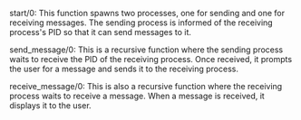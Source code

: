 start/0: This function spawns two processes, one for sending and one for receiving messages. The sending process is informed of the receiving process's PID so that it can send messages to it.

send_message/0: This is a recursive function where the sending process waits to receive the PID of the receiving process. Once received, it prompts the user for a message and sends it to the receiving process.

receive_message/0: This is also a recursive function where the receiving process waits to receive a message. When a message is received, it displays it to the user.